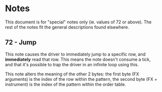 # Notes

This document is for "special" notes only (ie. values of 72 or above). The rest of the notes fit the general descriptions found elsewhere.

## 72 - Jump

This note causes the driver to immediately jump to a specific row, and **immediately** read that row. This means the note doesn't consume a tick, and that it's possible to trap the driver in an infinite loop using this.

This note alters the meaning of the other 2 bytes: the first byte (FX arguments) is the index of the row within the pattern, the second byte (FX + instrument) is the index of the pattern within the order table.
